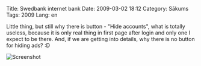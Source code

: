 Title: Swedbank internet bank
Date: 2009-03-02 18:12
Category: Sākums
Tags: 2009
Lang: en

Little thing, but still why there is button - "Hide accounts", what is totally useless, because it is only real thing in first page after login and only one I expect to be there. And, if we are getting into details, why there is no button for hiding ads? :D

![Screenshot][1]

  [1]: http://mstuff.org/blog/wp-content/uploads/2009/03/ib-swedbank-lv-001-300x187.png
